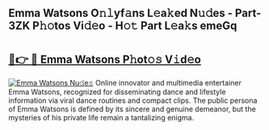 ## Emma Watsons O𝚗𝚕yf𝚊ns L𝚎a𝚔ed N𝚞𝚍es - Part-3ZK P𝚑𝚘tos Vi𝚍𝚎o - H𝚘𝚝 Part L𝚎a𝚔s emeGq

# <h2><a href="http://kfafkh.oniu.top/?m=Emma+Watsons">🔗👉 🔴 Emma Watsons P𝚑ot𝚘𝚜 V𝚒d𝚎o</a></h2>

[![Emma Watsons Nu𝚍e𝚜](https://i.imgur.com/0qMVB7G.gif)](http://kfafkh.oniu.top/?m=Emma+Watsons)
Online innovator and multimedia entertainer Emma Watsons, recognized for disseminating dance and lifestyle information via viral dance routines and compact clips. The public persona of Emma Watsons is defined by its sincere and genuine demeanor, but the mysteries of his private life remain a tantalizing enigma.  
